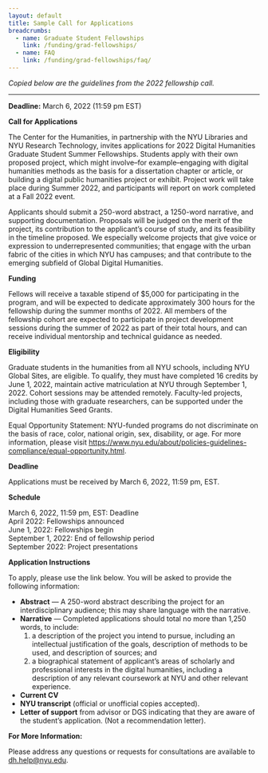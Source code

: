```yaml
---
layout: default
title: Sample Call for Applications
breadcrumbs:
  - name: Graduate Student Fellowships
    link: /funding/grad-fellowships/
  - name: FAQ
    link: /funding/grad-fellowships/faq/
---
```

*Copied below are the guidelines from the 2022 fellowship call.*

<hr>

**Deadline:** March 6, 2022 (11:59 pm EST)

**Call for Applications**

The Center for the Humanities, in partnership with the NYU Libraries and NYU Research Technology, invites applications for 2022 Digital Humanities Graduate Student Summer Fellowships. Students apply with their own proposed project, which might involve–for example–engaging with digital humanities methods as the basis for a dissertation chapter or article, or building a digital public humanities project or exhibit. Project work will take place during Summer 2022, and participants will report on work completed at a Fall 2022 event.

Applicants should submit a 250-word abstract, a 1250-word narrative, and supporting documentation. Proposals will be judged on the merit of the project, its contribution to the applicant’s course of study, and its feasibility in the timeline proposed. We especially welcome projects that give voice or expression to underrepresented communities; that engage with the urban fabric of the cities in which NYU has campuses; and that contribute to the emerging subfield of Global Digital Humanities.

**Funding**  

Fellows will receive a taxable stipend of $5,000 for participating in the program, and will be expected to dedicate approximately 300 hours for the fellowship during the summer months of 2022. All members of the fellowship cohort are expected to participate in project development sessions during the summer of 2022 as part of their total hours, and can receive individual mentorship and technical guidance as needed.

**Eligibility**  

Graduate students in the humanities from all NYU schools, including NYU Global Sites, are eligible. To qualify, they must have completed 16 credits by June 1, 2022, maintain active matriculation at NYU through September 1, 2022. Cohort sessions may be attended remotely. Faculty-led projects, including those with graduate researchers, can be supported under the Digital Humanities Seed Grants.

Equal Opportunity Statement: NYU-funded programs do not discriminate on the basis of race, color, national origin, sex, disability, or age. For more information, please visit <https://www.nyu.edu/about/policies-guidelines-compliance/equal-opportunity.html>.

**Deadline**

Applications must be received by March 6, 2022, 11:59 pm, EST.

**Schedule**

March 6, 2022, 11:59 pm, EST:   Deadline  
April 2022:                     Fellowships announced  
June 1, 2022:                   Fellowships begin  
September 1, 2022:              End of fellowship period  
September 2022:                 Project presentations  

**Application Instructions**

To apply, please use the link below. You will be asked to provide the following information:
- **Abstract** — A 250-word abstract describing the project for an interdisciplinary audience; this may share language with the narrative.
- **Narrative** — Completed applications should total no more than 1,250 words, to include:
  1. a description of the project you intend to pursue, including an intellectual justification of the goals, description of methods to be used, and description of sources; and
  2. a biographical statement of applicant’s areas of scholarly and professional interests in the digital humanities, including a description of any relevant coursework at NYU and other relevant experience.
- **Current CV**
- **NYU transcript** (official or unofficial copies accepted).
- **Letter of support** from advisor or DGS indicating that they are aware of the student’s application. (Not a recommendation letter).

**For More Information:**

Please address any questions or requests for consultations are available to <dh.help@nyu.edu>.
